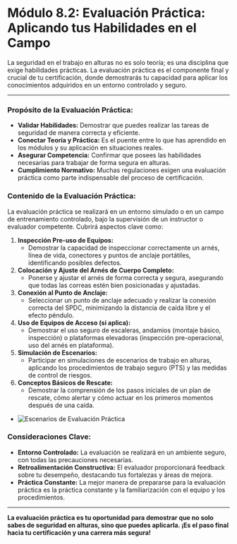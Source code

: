 # Módulo 8.2: Evaluación Práctica: Aplicando tus Habilidades en el Campo

La seguridad en el trabajo en alturas no es solo teoría; es una disciplina que exige habilidades prácticas. La evaluación práctica es el componente final y crucial de tu certificación, donde demostrarás tu capacidad para aplicar los conocimientos adquiridos en un entorno controlado y seguro.

---

### **Propósito de la Evaluación Práctica:**

*   **Validar Habilidades:** Demostrar que puedes realizar las tareas de seguridad de manera correcta y eficiente.
*   **Conectar Teoría y Práctica:** Es el puente entre lo que has aprendido en los módulos y su aplicación en situaciones reales.
*   **Asegurar Competencia:** Confirmar que posees las habilidades necesarias para trabajar de forma segura en alturas.
*   **Cumplimiento Normativo:** Muchas regulaciones exigen una evaluación práctica como parte indispensable del proceso de certificación.

### **Contenido de la Evaluación Práctica:**

La evaluación práctica se realizará en un entorno simulado o en un campo de entrenamiento controlado, bajo la supervisión de un instructor o evaluador competente. Cubrirá aspectos clave como:

1.  **Inspección Pre-uso de Equipos:**
    *   Demostrar la capacidad de inspeccionar correctamente un arnés, línea de vida, conectores y puntos de anclaje portátiles, identificando posibles defectos.
2.  **Colocación y Ajuste del Arnés de Cuerpo Completo:**
    *   Ponerse y ajustar el arnés de forma correcta y segura, asegurando que todas las correas estén bien posicionadas y ajustadas.
3.  **Conexión al Punto de Anclaje:**
    *   Seleccionar un punto de anclaje adecuado y realizar la conexión correcta del SPDC, minimizando la distancia de caída libre y el efecto péndulo.
4.  **Uso de Equipos de Acceso (si aplica):**
    *   Demostrar el uso seguro de escaleras, andamios (montaje básico, inspección) o plataformas elevadoras (inspección pre-operacional, uso del arnés en plataforma).
5.  **Simulación de Escenarios:**
    *   Participar en simulaciones de escenarios de trabajo en alturas, aplicando los procedimientos de trabajo seguro (PTS) y las medidas de control de riesgos.
6.  **Conceptos Básicos de Rescate:**
    *   Demostrar la comprensión de los pasos iniciales de un plan de rescate, cómo alertar y cómo actuar en los primeros momentos después de una caída.
*   <!-- Visual Sugerido: Imágenes o videos cortos de cada uno de los puntos de la evaluación práctica (ej. inspección de arnés, colocación, conexión a anclaje). -->
    ![Escenarios de Evaluación Práctica](placeholder_escenarios_evaluacion_practica.png)

### **Consideraciones Clave:**

*   **Entorno Controlado:** La evaluación se realizará en un ambiente seguro, con todas las precauciones necesarias.
*   **Retroalimentación Constructiva:** El evaluador proporcionará feedback sobre tu desempeño, destacando tus fortalezas y áreas de mejora.
*   **Práctica Constante:** La mejor manera de prepararse para la evaluación práctica es la práctica constante y la familiarización con el equipo y los procedimientos.

---

**La evaluación práctica es tu oportunidad para demostrar que no solo sabes de seguridad en alturas, sino que puedes aplicarla. ¡Es el paso final hacia tu certificación y una carrera más segura!**

<!-- Elemento Interactivo Sugerido: Un "Video de Evaluación Interactiva" donde el estudiante vea un escenario y deba identificar errores o aciertos en la ejecución de tareas. -->
<InteractivePracticalEvaluationVideo />
